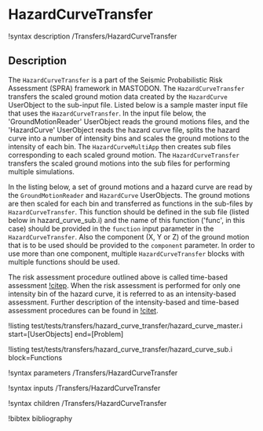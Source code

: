 # HazardCurveTransfer

!syntax description /Transfers/HazardCurveTransfer

## Description

The `HazardCurveTransfer` is a part of the Seismic Probabilistic Risk Assessment (SPRA) framework in MASTODON. The `HazardCurveTransfer` transfers the scaled ground motion data created by the `HazardCurve` UserObject to the sub-input file. Listed below is a sample master input file that uses the `HazardCurveTransfer`. In the input file below, the 'GroundMotionReader' UserObject reads the ground motions files, and the 'HazardCurve' UserObject reads the hazard curve file, splits the hazard curve into a number of intensity bins and scales the ground motions to the intensity of each bin. The `HazardCurveMultiApp` then creates sub files corresponding to each scaled ground motion. The `HazardCurveTransfer` transfers the scaled ground motions into the sub files for performing multiple simulations.

In the listing below, a set of ground motions and a hazard curve are read by the `GroundMotionReader` and `HazardCurve` UserObjects. The ground motions are then scaled for each bin and transferred as functions in the sub-files by `HazardCurveTransfer`. This function should be defined in the sub file (listed below in hazard_curve_sub.i) and the name of this function ('func', in this case) should be provided in the `function` input parameter in the `HazardCurveTransfer`. Also the component (X, Y or Z) of the ground motion that is to be used should be provided to the `component` parameter. In order to use more than one component, multiple `HazardCurveTransfer` blocks with multiple functions should be used.

The risk assessment procedure outlined above is called time-based assessment [!citep](ynhuangmceer2008). When the risk assessment is performed for only one intensity bin of the hazard curve, it is referred to as an intensity-based assessment. Further description of the intensity-based and time-based assessment procedures can be found in [!citet](ynhuangmceer2008).

!listing test/tests/transfers/hazard_curve_transfer/hazard_curve_master.i start=[UserObjects] end=[Problem]

!listing test/tests/transfers/hazard_curve_transfer/hazard_curve_sub.i block=Functions

!syntax parameters /Transfers/HazardCurveTransfer

!syntax inputs /Transfers/HazardCurveTransfer

!syntax children /Transfers/HazardCurveTransfer



!bibtex bibliography
